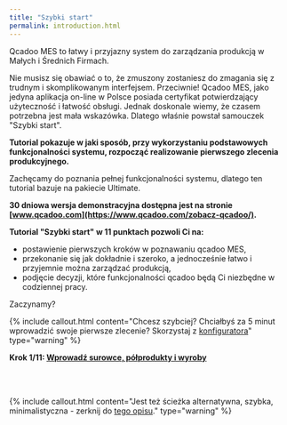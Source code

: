 ```yaml
---
title: "Szybki start"
permalink: introduction.html
---
```

Qcadoo MES to łatwy i przyjazny system do zarządzania produkcją w Małych i Średnich Firmach. 
  
Nie musisz się obawiać o to, że zmuszony zostaniesz do zmagania się z trudnym i skomplikowanym interfejsem. Przeciwnie! Qcadoo MES, jako jedyna aplikacja on-line w Polsce posiada certyfikat potwierdzający użyteczność i łatwość obsługi. Jednak doskonale wiemy, że czasem potrzebna jest mała wskazówka. Dlatego właśnie powstał samouczek "Szybki start".

**Tutorial pokazuje w jaki sposób, przy wykorzystaniu podstawowych funkcjonalności systemu, rozpocząć realizowanie pierwszego zlecenia produkcyjnego.**

Zachęcamy do poznania pełnej funkcjonalności systemu, dlatego ten tutorial bazuje na pakiecie Ultimate.
  
**30 dniowa wersja demonstracyjna dostępna jest na stronie [www.qcadoo.com](https://www.qcadoo.com/zobacz-qcadoo/).**

**Tutorial "Szybki start" w 11 punktach pozwoli Ci na:**

- postawienie pierwszych kroków w poznawaniu qcadoo MES,
- przekonanie się jak dokładnie i szeroko, a jednocześnie łatwo i przyjemnie można zarządzać produkcją,
- podjęcie decyzji, które funkcjonalności qcadoo będą Ci niezbędne w codziennej pracy.

Zaczynamy?

{% include callout.html content="Chcesz szybciej? Chciałbyś za 5 minut wprowadzić swoje pierwsze zlecenie? Skorzystaj z [konfiguratora](/konfigurator)" type="warning" %}

  
**Krok 1/11: [Wprowadź surowce, półprodukty i wyroby](/krok-1-produkty-1)**

<br/>
<br/>

{% include callout.html content="Jest też ścieżka alternatywna, szybka, minimalistyczna - zerknij do [tego opisu](/zlecenia-z-wykorzystaniem-dashboardu)." type="warning" %}
